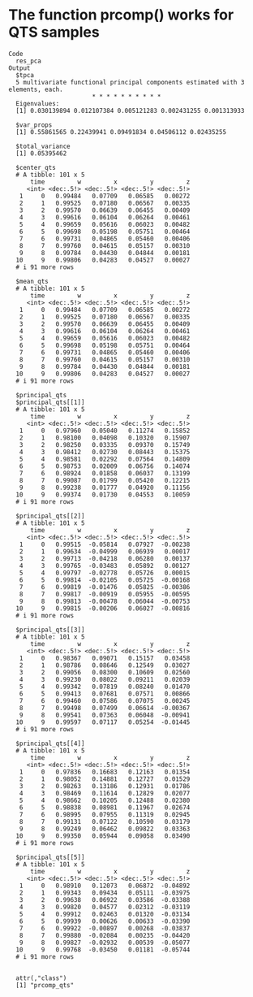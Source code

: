 # The function prcomp() works for QTS samples

    Code
      res_pca
    Output
      $tpca
      5 multivariate functional principal components estimated with 3 elements, each.
                           * * * * * * * * * *                     
      Eigenvalues:
      [1] 0.030139894 0.012107384 0.005121283 0.002431255 0.001313933
      
      $var_props
      [1] 0.55861565 0.22439941 0.09491834 0.04506112 0.02435255
      
      $total_variance
      [1] 0.05395462
      
      $center_qts
      # A tibble: 101 x 5
          time         w         x         y         z
         <int> <dec:.5!> <dec:.5!> <dec:.5!> <dec:.5!>
       1     0   0.99484   0.07709   0.06585   0.00272
       2     1   0.99525   0.07180   0.06567   0.00335
       3     2   0.99570   0.06639   0.06455   0.00409
       4     3   0.99616   0.06104   0.06264   0.00461
       5     4   0.99659   0.05616   0.06023   0.00482
       6     5   0.99698   0.05198   0.05751   0.00464
       7     6   0.99731   0.04865   0.05460   0.00406
       8     7   0.99760   0.04615   0.05157   0.00310
       9     8   0.99784   0.04430   0.04844   0.00181
      10     9   0.99806   0.04283   0.04527   0.00027
      # i 91 more rows
      
      $mean_qts
      # A tibble: 101 x 5
          time         w         x         y         z
         <int> <dec:.5!> <dec:.5!> <dec:.5!> <dec:.5!>
       1     0   0.99484   0.07709   0.06585   0.00272
       2     1   0.99525   0.07180   0.06567   0.00335
       3     2   0.99570   0.06639   0.06455   0.00409
       4     3   0.99616   0.06104   0.06264   0.00461
       5     4   0.99659   0.05616   0.06023   0.00482
       6     5   0.99698   0.05198   0.05751   0.00464
       7     6   0.99731   0.04865   0.05460   0.00406
       8     7   0.99760   0.04615   0.05157   0.00310
       9     8   0.99784   0.04430   0.04844   0.00181
      10     9   0.99806   0.04283   0.04527   0.00027
      # i 91 more rows
      
      $principal_qts
      $principal_qts[[1]]
      # A tibble: 101 x 5
          time         w         x         y         z
         <int> <dec:.5!> <dec:.5!> <dec:.5!> <dec:.5!>
       1     0   0.97960   0.05040   0.11274   0.15852
       2     1   0.98100   0.04098   0.10320   0.15907
       3     2   0.98250   0.03335   0.09370   0.15749
       4     3   0.98412   0.02730   0.08443   0.15375
       5     4   0.98581   0.02292   0.07564   0.14809
       6     5   0.98753   0.02009   0.06756   0.14074
       7     6   0.98924   0.01858   0.06037   0.13199
       8     7   0.99087   0.01799   0.05420   0.12215
       9     8   0.99238   0.01777   0.04920   0.11156
      10     9   0.99374   0.01730   0.04553   0.10059
      # i 91 more rows
      
      $principal_qts[[2]]
      # A tibble: 101 x 5
          time         w         x         y         z
         <int> <dec:.5!> <dec:.5!> <dec:.5!> <dec:.5!>
       1     0   0.99515  -0.05814   0.07927  -0.00238
       2     1   0.99634  -0.04999   0.06939   0.00017
       3     2   0.99713  -0.04218   0.06280   0.00137
       4     3   0.99765  -0.03483   0.05892   0.00127
       5     4   0.99797  -0.02778   0.05726   0.00015
       6     5   0.99814  -0.02105   0.05725  -0.00168
       7     6   0.99819  -0.01476   0.05825  -0.00386
       8     7   0.99817  -0.00919   0.05955  -0.00595
       9     8   0.99813  -0.00478   0.06044  -0.00753
      10     9   0.99815  -0.00206   0.06027  -0.00816
      # i 91 more rows
      
      $principal_qts[[3]]
      # A tibble: 101 x 5
          time         w         x         y         z
         <int> <dec:.5!> <dec:.5!> <dec:.5!> <dec:.5!>
       1     0   0.98367   0.09071   0.15157   0.03458
       2     1   0.98786   0.08646   0.12549   0.03027
       3     2   0.99056   0.08300   0.10609   0.02560
       4     3   0.99230   0.08022   0.09211   0.02039
       5     4   0.99342   0.07819   0.08240   0.01470
       6     5   0.99413   0.07681   0.07571   0.00866
       7     6   0.99460   0.07586   0.07075   0.00245
       8     7   0.99498   0.07499   0.06614  -0.00367
       9     8   0.99541   0.07363   0.06048  -0.00941
      10     9   0.99597   0.07117   0.05254  -0.01445
      # i 91 more rows
      
      $principal_qts[[4]]
      # A tibble: 101 x 5
          time         w         x         y         z
         <int> <dec:.5!> <dec:.5!> <dec:.5!> <dec:.5!>
       1     0   0.97836   0.16683   0.12163   0.01354
       2     1   0.98052   0.14881   0.12727   0.01529
       3     2   0.98263   0.13186   0.12931   0.01786
       4     3   0.98469   0.11614   0.12829   0.02077
       5     4   0.98662   0.10205   0.12488   0.02380
       6     5   0.98838   0.08981   0.11967   0.02674
       7     6   0.98995   0.07955   0.11319   0.02945
       8     7   0.99131   0.07122   0.10590   0.03179
       9     8   0.99249   0.06462   0.09822   0.03363
      10     9   0.99350   0.05944   0.09058   0.03490
      # i 91 more rows
      
      $principal_qts[[5]]
      # A tibble: 101 x 5
          time         w         x         y         z
         <int> <dec:.5!> <dec:.5!> <dec:.5!> <dec:.5!>
       1     0   0.98910   0.12073   0.06872  -0.04892
       2     1   0.99343   0.09434   0.05111  -0.03975
       3     2   0.99638   0.06922   0.03586  -0.03388
       4     3   0.99820   0.04577   0.02312  -0.03119
       5     4   0.99912   0.02463   0.01320  -0.03134
       6     5   0.99939   0.00626   0.00633  -0.03390
       7     6   0.99922  -0.00897   0.00268  -0.03837
       8     7   0.99880  -0.02084   0.00235  -0.04420
       9     8   0.99827  -0.02932   0.00539  -0.05077
      10     9   0.99768  -0.03450   0.01181  -0.05744
      # i 91 more rows
      
      
      attr(,"class")
      [1] "prcomp_qts"

